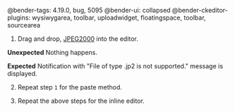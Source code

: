 @bender-tags: 4.19.0, bug, 5095
@bender-ui: collapsed
@bender-ckeditor-plugins: wysiwygarea, toolbar, uploadwidget, floatingspace, toolbar, sourcearea

1. Drag and drop, [JPEG2000](_assets/logo.jp2) into the editor.

**Unexpected** Nothing happens.

**Expected** Notification with "File of type .jp2 is not supported." message is displayed.

2. Repeat step `1` for the paste method.

3. Repeat the above steps for the inline editor.
